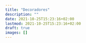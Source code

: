```yaml
---
title: "Decoradores"
description: ""
date: 2021-10-25T15:23:16+02:00
lastmod: 2021-10-25T15:23:16+02:00
draft: true
images: []
---
```

